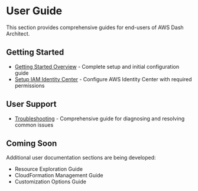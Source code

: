 # User Guide

This section provides comprehensive guides for end-users of AWS Dash Architect.

## Getting Started

* [Getting Started Overview](getting-started/) - Complete setup and initial configuration guide
* [Setup IAM Identity Center](setup-iam-identity-center.md) - Configure AWS Identity Center with required permissions

## User Support

* [Troubleshooting](troubleshooting.md) - Comprehensive guide for diagnosing and resolving common issues

## Coming Soon

Additional user documentation sections are being developed:
- Resource Exploration Guide
- CloudFormation Management Guide  
- Customization Options Guide
